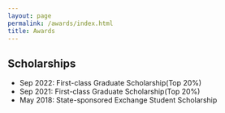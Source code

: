 ```yaml
---
layout: page
permalink: /awards/index.html
title: Awards
---
```



## Scholarships

- Sep 2022: First-class Graduate Scholarship(Top 20%)
- Sep 2021: First-class Graduate Scholarship(Top 20%)
- May 2018: State-sponsored Exchange Student Scholarship

